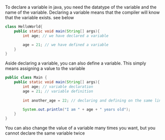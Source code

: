 To declare a variable in java, you need the datatype of the variable and the name of the variable. Declaring a variable means that the compiler will know that the variable exists.  see below
```java
class HelloWorld{
    public static void main(String[] args){
        int age; // we have declared a variable

        age = 21; // we have defined a variable
    }
}
```

Aside declaring a variable, you can also define a variable. This simply means assigning a value to the variable
```java
public class Main {
    public static void main(String[] args){
        int age; // variable declaration
        age = 21; // variable definition
        
        int another_age = 22; // declaring and defining on the same line 

        System.out.println("I am " + age + " years old");
    }
}
```

You can also change the value of a variable many times you want, but you cannot declare the same variable twice